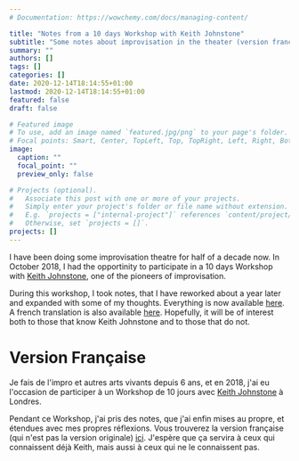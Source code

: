 ```yaml
---
# Documentation: https://wowchemy.com/docs/managing-content/

title: "Notes from a 10 days Workshop with Keith Johnstone"
subtitle: "Some notes about improvisation in the theater (version française en bas)"
summary: ""
authors: []
tags: []
categories: []
date: 2020-12-14T18:14:55+01:00
lastmod: 2020-12-14T18:14:55+01:00
featured: false
draft: false

# Featured image
# To use, add an image named `featured.jpg/png` to your page's folder.
# Focal points: Smart, Center, TopLeft, Top, TopRight, Left, Right, BottomLeft, Bottom, BottomRight.
image:
  caption: ""
  focal_point: ""
  preview_only: false

# Projects (optional).
#   Associate this post with one or more of your projects.
#   Simply enter your project's folder or file name without extension.
#   E.g. `projects = ["internal-project"]` references `content/project/deep-learning/index.md`.
#   Otherwise, set `projects = []`.
projects: []
---
```



I have been doing some improvisation theatre for half of a decade now. In October 2018, I had the opportinity to participate in a 10 days Workshop with [Keith Johnstone](https://www.keithjohnstone.com/), one of the pioneers of improvisation.

During this workshop, I took notes, that I have reworked about a year later and expanded with some of my thoughts. Everything is now available [here](keith.pdf). A french translation is also available [here](keith_vf.pdf). Hopefully, it will be of interest both to those that know Keith Johnstone and to those that do not.


# Version Française

Je fais de l'impro et autres arts vivants depuis 6 ans, et en 2018, j'ai eu l'occasion de participer à un Workshop de 10 jours avec  [Keith Johnstone](https://www.keithjohnstone.com/) à Londres.

Pendant ce Workshop, j'ai pris des notes, que j'ai enfin mises au propre, et étendues avec mes propres réflexions. Vous trouverez la version française (qui n'est pas la version originale) [ici](keith_vf.pdf). J'espère que ça servira à ceux qui connaissent déjà Keith, mais aussi à ceux qui ne le connaissent pas.
